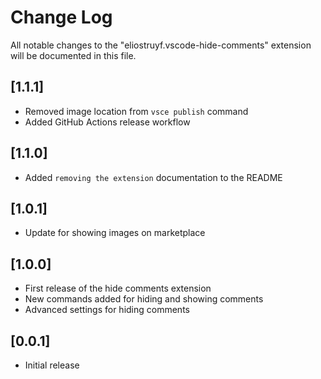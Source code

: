 # Change Log

All notable changes to the "eliostruyf.vscode-hide-comments" extension will be documented in this file.

## [1.1.1]

- Removed image location from `vsce publish` command
- Added GitHub Actions release workflow

## [1.1.0]

- Added `removing the extension` documentation to the README

## [1.0.1]

- Update for showing images on marketplace

## [1.0.0]

- First release of the hide comments extension
- New commands added for hiding and showing comments
- Advanced settings for hiding comments 

## [0.0.1]

- Initial release